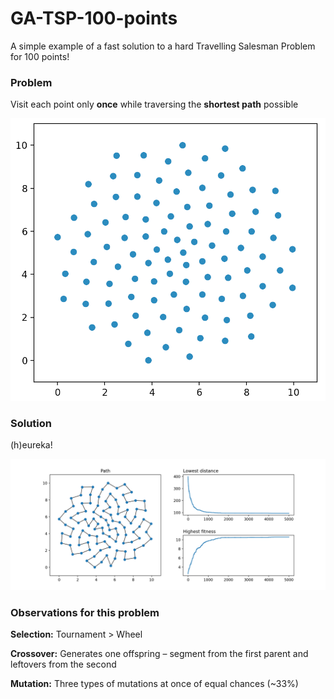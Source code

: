 # GA-TSP-100-points
A simple example of a fast solution to a hard Travelling Salesman Problem for 100 points!

### Problem
Visit each point only **once** while traversing the **shortest path** possible

![problem-image](images/problem.png)
### Solution
(h)eureka!

![solution-image](images/solution.png)

### Observations for this problem
**Selection:** Tournament > Wheel

**Crossover:** Generates one offspring – segment from the first parent and leftovers from the second

**Mutation:** Three types of mutations at once of equal chances (~33%)
